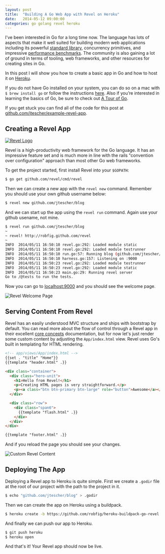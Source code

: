 ```yaml
---
layout: post
title:  "Building A Go Web App with Revel on Heroku"
date:   2014-05-12 09:00:00
categories: go golang revel heroku
---
```


I've been interested in Go for a long time now. The language has lots of aspects that make it well suited for building
modern web applications including its powerful [standard library](http://golang.org/pkg/), concurrency primitives, and
impressive [performance benchmarks](http://www.techempower.com/benchmarks). The community is also gaining a lot of
ground in terms of tooling, web frameworks, and other resources for creating sites in Go.

In this post I will show you how to create a basic app in Go and how to host it on [Heroku](https://www.heroku.com/).

If you do not have Go installed on your system, you can do so on a mac with `$ brew install go` or follow the
instructions [here](http://golang.org/doc/install). Also if you’re interested in learning the basics of Go,
be sure to check out [A Tour of Go](http://tour.golang.org/).

If you get stuck you can find all of the code for this post at
[github.com/jtescher/example-revel-app](https://github.com/jtescher/example-revel-app).


Creating a Revel App
--------------------

[![Revel Logo](https://jtescher.github.io/assets/building-a-go-web-app-with-revel-on-heroku/revel-logo.png)](http://revel.github.io/)

Revel is a high-productivity web framework for the Go language. It has an impressive feature set and is much more in
line with the rails "convention over configuration" approach than most other Go web frameworks.

To get the project started, first install Revel into your `$GOPATH`:

```bash
$ go get github.com/revel/cmd/revel
```

Then we can create a new app with the `revel new` command. Remember you should use your own github username below:

```bash
$ revel new github.com/jtescher/blog
```

And we can start up the app using the `revel run` command. Again use your github usename, not mine.

```bash
$ revel run github.com/jtescher/blog
~
~ revel! http://robfig.github.com/revel
~
INFO  2014/05/11 16:50:10 revel.go:292: Loaded module static
INFO  2014/05/11 16:50:10 revel.go:292: Loaded module testrunner
INFO  2014/05/11 16:50:10 run.go:57: Running blog (github.com/jtescher/blog) in dev mode
INFO  2014/05/11 16:50:10 harness.go:157: Listening on :9000
INFO  2014/05/11 16:50:23 revel.go:292: Loaded module testrunner
INFO  2014/05/11 16:50:23 revel.go:292: Loaded module static
INFO  2014/05/11 16:50:23 main.go:29: Running revel server
Go to /@tests to run the tests.
```

Now you can go to [localhost:9000](http://localhost:9000/) and you should see the welcome page.

![Revel Welcome Page](https://jtescher.github.io/assets/building-a-go-web-app-with-revel-on-heroku/revel-welcome.png)


Serving Content From Revel
--------------------------

Revel has an easily understood MVC structure and ships with bootstrap by default. You can read more about the flow of
control through a Revel app in their excellent [core concepts](http://revel.github.io/manual/concepts.html)
documentation, but for now let's just render some custom content by adjusting the `App/index.html` view. Revel uses Go's
built in templating for HTML rendering.

```html
<!-- app/views/App/index.html -->
{{set . "title" "Home"}}
{{template "header.html" .}}

<div class="container">
  <div class="hero-unit">
    <h1>Hello from Revel!</h1>
    <p>Creating HTML pages is very straightforward.</p>
    <p><a class="btn btn-primary btn-large" role="button">Awesome</a></p>
  </div>

  <div class="row">
    <div class="span6">
      {{template "flash.html" .}}
    </div>
  </div>
</div>

{{template "footer.html" .}}
```

And if you reload the page you should see your changes.

![Custom Revel Content](https://jtescher.github.io/assets/building-a-go-web-app-with-revel-on-heroku/custom-revel-content.png)


Deploying The App
-----------------

Deploying a Revel app to Heroku is quite simple. First we create a `.godir` file at the root of our project with the
path to the project in it.

```bash
$ echo "github.com/jtescher/blog" > .godir
```

Then we can create the app on Heroku using a buildpack.

```bash
$ heroku create -b https://github.com/robfig/heroku-buildpack-go-revel.git
```

And finally we can push our app to Heroku.

```bash
$ git push heroku
$ heroku open
```

And that's it! Your Revel app should now be live.
